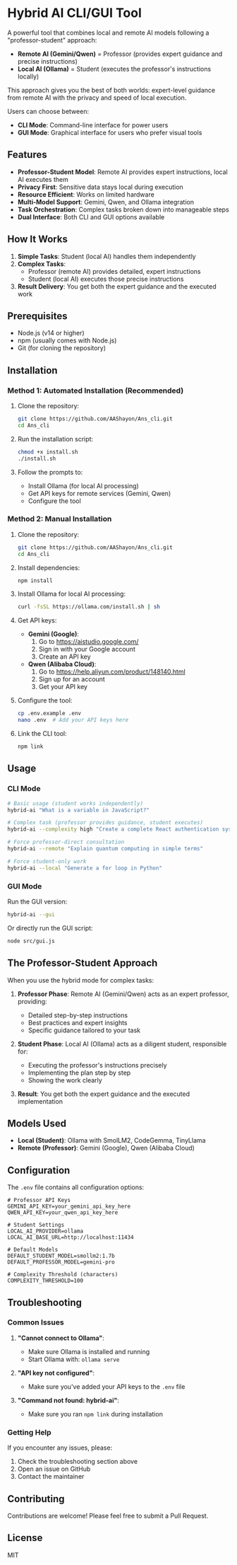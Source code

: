 # Hybrid AI CLI/GUI Tool

A powerful tool that combines local and remote AI models following a "professor-student" approach:
- **Remote AI (Gemini/Qwen)** = Professor (provides expert guidance and precise instructions)
- **Local AI (Ollama)** = Student (executes the professor's instructions locally)

This approach gives you the best of both worlds: expert-level guidance from remote AI with the privacy and speed of local execution.

Users can choose between:
- **CLI Mode**: Command-line interface for power users
- **GUI Mode**: Graphical interface for users who prefer visual tools

## Features

- **Professor-Student Model**: Remote AI provides expert instructions, local AI executes them
- **Privacy First**: Sensitive data stays local during execution
- **Resource Efficient**: Works on limited hardware
- **Multi-Model Support**: Gemini, Qwen, and Ollama integration
- **Task Orchestration**: Complex tasks broken down into manageable steps
- **Dual Interface**: Both CLI and GUI options available

## How It Works

1. **Simple Tasks**: Student (local AI) handles them independently
2. **Complex Tasks**: 
   - Professor (remote AI) provides detailed, expert instructions
   - Student (local AI) executes those precise instructions
3. **Result Delivery**: You get both the expert guidance and the executed work

## Prerequisites

- Node.js (v14 or higher)
- npm (usually comes with Node.js)
- Git (for cloning the repository)

## Installation

### Method 1: Automated Installation (Recommended)

1. Clone the repository:
   ```bash
   git clone https://github.com/AAShayon/Ans_cli.git
   cd Ans_cli
   ```

2. Run the installation script:
   ```bash
   chmod +x install.sh
   ./install.sh
   ```

3. Follow the prompts to:
   - Install Ollama (for local AI processing)
   - Get API keys for remote services (Gemini, Qwen)
   - Configure the tool

### Method 2: Manual Installation

1. Clone the repository:
   ```bash
   git clone https://github.com/AAShayon/Ans_cli.git
   cd Ans_cli
   ```

2. Install dependencies:
   ```bash
   npm install
   ```

3. Install Ollama for local AI processing:
   ```bash
   curl -fsSL https://ollama.com/install.sh | sh
   ```

4. Get API keys:
   - **Gemini (Google)**: 
     1. Go to https://aistudio.google.com/
     2. Sign in with your Google account
     3. Create an API key
   - **Qwen (Alibaba Cloud)**:
     1. Go to https://help.aliyun.com/product/148140.html
     2. Sign up for an account
     3. Get your API key

5. Configure the tool:
   ```bash
   cp .env.example .env
   nano .env  # Add your API keys here
   ```

6. Link the CLI tool:
   ```bash
   npm link
   ```

## Usage

### CLI Mode

```bash
# Basic usage (student works independently)
hybrid-ai "What is a variable in JavaScript?"

# Complex task (professor provides guidance, student executes)
hybrid-ai --complexity high "Create a complete React authentication system"

# Force professor-direct consultation
hybrid-ai --remote "Explain quantum computing in simple terms"

# Force student-only work
hybrid-ai --local "Generate a for loop in Python"
```

### GUI Mode

Run the GUI version:
```bash
hybrid-ai --gui
```

Or directly run the GUI script:
```bash
node src/gui.js
```

## The Professor-Student Approach

When you use the hybrid mode for complex tasks:

1. **Professor Phase**: Remote AI (Gemini/Qwen) acts as an expert professor, providing:
   - Detailed step-by-step instructions
   - Best practices and expert insights
   - Specific guidance tailored to your task

2. **Student Phase**: Local AI (Ollama) acts as a diligent student, responsible for:
   - Executing the professor's instructions precisely
   - Implementing the plan step by step
   - Showing the work clearly

3. **Result**: You get both the expert guidance and the executed implementation

## Models Used

- **Local (Student)**: Ollama with SmolLM2, CodeGemma, TinyLlama
- **Remote (Professor)**: Gemini (Google), Qwen (Alibaba Cloud)

## Configuration

The `.env` file contains all configuration options:

```env
# Professor API Keys
GEMINI_API_KEY=your_gemini_api_key_here
QWEN_API_KEY=your_qwen_api_key_here

# Student Settings
LOCAL_AI_PROVIDER=ollama
LOCAL_AI_BASE_URL=http://localhost:11434

# Default Models
DEFAULT_STUDENT_MODEL=smollm2:1.7b
DEFAULT_PROFESSOR_MODEL=gemini-pro

# Complexity Threshold (characters)
COMPLEXITY_THRESHOLD=100
```

## Troubleshooting

### Common Issues

1. **"Cannot connect to Ollama"**:
   - Make sure Ollama is installed and running
   - Start Ollama with: `ollama serve`

2. **"API key not configured"**:
   - Make sure you've added your API keys to the `.env` file

3. **"Command not found: hybrid-ai"**:
   - Make sure you ran `npm link` during installation

### Getting Help

If you encounter any issues, please:
1. Check the troubleshooting section above
2. Open an issue on GitHub
3. Contact the maintainer

## Contributing

Contributions are welcome! Please feel free to submit a Pull Request.

## License

MIT